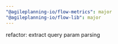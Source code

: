```yaml
---
"@agileplanning-io/flow-metrics": major
"@agileplanning-io/flow-lib": major
---
```


refactor: extract query param parsing
